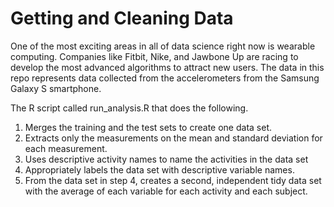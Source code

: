 # Getting and Cleaning Data

One of the most exciting areas in all of data science right now is wearable computing. Companies like Fitbit, Nike, and Jawbone Up are racing to develop the most advanced algorithms to attract new users. The data in this repo represents data collected from the accelerometers from the Samsung Galaxy S smartphone.

The R script called run_analysis.R that does the following.

1. Merges the training and the test sets to create one data set.
2. Extracts only the measurements on the mean and standard deviation for each measurement.
3. Uses descriptive activity names to name the activities in the data set
4. Appropriately labels the data set with descriptive variable names.
5. From the data set in step 4, creates a second, independent tidy data set with the average of each variable for each activity and each subject.

